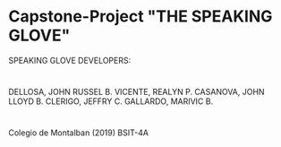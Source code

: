 # Capstone-Project "THE SPEAKING GLOVE"

SPEAKING GLOVE DEVELOPERS:
#
DELLOSA, JOHN RUSSEL B.
VICENTE, REALYN P.
CASANOVA, JOHN LLOYD B.
CLERIGO, JEFFRY C.
GALLARDO, MARIVIC B.
#
Colegio de Montalban (2019)
BSIT-4A
